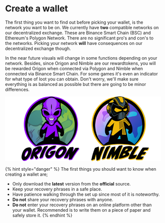 # Create a wallet

The first thing you want to find out before picking your wallet, is the network you want to be on. We currently have **two** compatible networks on our decentralized exchange. These are Binance Smart Chain \(BSC\) and Ethereum's Polygon Network. There are no significant pro's and con's to the networks. Picking your network **will** have consequences on our decentralized exchange though. 

In the near future visuals will change in some functions depending on your network. Besides, since Origon and Nimble are our rewardtokens, you will be rewarded Origon when connected via Polygon and Nimble when connected via Binance Smart Chain. For some games it's even an indicator for what type of loot you can obtain. Don't worry, we'll make sure everything is as balanced as possible but there are going to be minor differences.

![](../.gitbook/assets/origon+nimble.png)

{% hint style="danger" %}
The first things you should want to know when creating a wallet are;

* Only download the **latest** version from the **official** source.
* Keep your recovery phrases in a safe place.
* Have patience walking through the set up since most of it is noteworthy.
* **Do not** share your recovery phrases with anyone.
* **Do not** enter your recovery phrases on an online platform other than your wallet. Recommended is to write them on a piece of paper and safely store it.
{% endhint %}



